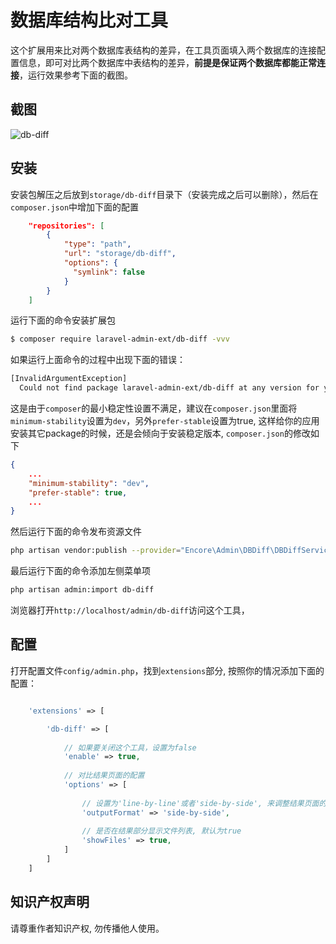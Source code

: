 数据库结构比对工具
======

这个扩展用来比对两个数据库表结构的差异，在工具页面填入两个数据库的连接配置信息，即可对比两个数据库中表结构的差异，**前提是保证两个数据库都能正常连接**，运行效果参考下面的截图。

## 截图
![db-diff](https://user-images.githubusercontent.com/1479100/50831059-abc5f980-1384-11e9-9ad3-aa6a961fe7ec.png)

## 安装

安装包解压之后放到`storage/db-diff`目录下（安装完成之后可以删除），然后在`composer.json`中增加下面的配置

```json
    "repositories": [
        {
            "type": "path",
            "url": "storage/db-diff",
            "options": {
              "symlink": false
            }
        }
    ]
```
运行下面的命令安装扩展包
```bash
$ composer require laravel-admin-ext/db-diff -vvv
```

如果运行上面命令的过程中出现下面的错误：
```bash
[InvalidArgumentException]
  Could not find package laravel-admin-ext/db-diff at any version for your minimum-stability (dev). Check the package spelling or your minimum-stability
```
这是由于`composer`的最小稳定性设置不满足，建议在`composer.json`里面将`minimum-stability`设置为`dev`，另外`prefer-stable`设置为true, 这样给你的应用安装其它package的时候，还是会倾向于安装稳定版本, 
`composer.json`的修改如下
```json
{
    ...
    "minimum-stability": "dev",
    "prefer-stable": true,
    ...
}
```

然后运行下面的命令发布资源文件

```bash
php artisan vendor:publish --provider="Encore\Admin\DBDiff\DBDiffServiceProvider"
```

最后运行下面的命令添加左侧菜单项

```bash
php artisan admin:import db-diff
```

浏览器打开`http://localhost/admin/db-diff`访问这个工具，

## 配置

打开配置文件`config/admin.php`，找到`extensions`部分, 按照你的情况添加下面的配置：

```php

    'extensions' => [

        'db-diff' => [
        
            // 如果要关闭这个工具，设置为false
            'enable' => true,
            
            // 对比结果页面的配置
            'options' => [
            
                // 设置为'line-by-line'或者'side-by-side', 来调整结果页面的对比形式，默认为'side-by-side'
                'outputFormat' => 'side-by-side',
                
                // 是否在结果部分显示文件列表, 默认为true
                'showFiles' => true,
            ]
        ]
    ]

```

## 知识产权声明

请尊重作者知识产权, 勿传播他人使用。






